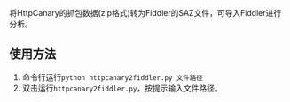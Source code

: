 
将HttpCanary的抓包数据(zip格式)转为Fiddler的SAZ文件，可导入Fiddler进行分析。

## 使用方法
1. 命令行运行`python httpcanary2fiddler.py 文件路径`
2. 双击运行`httpcanary2fiddler.py`，按提示输入文件路径。